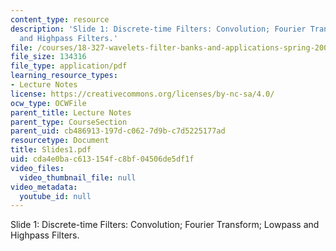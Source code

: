 ```yaml
---
content_type: resource
description: 'Slide 1: Discrete-time Filters: Convolution; Fourier Transform; Lowpass
  and Highpass Filters.'
file: /courses/18-327-wavelets-filter-banks-and-applications-spring-2003/cda4e0bac613154fc8bf04506de5df1f_Slides1.pdf
file_size: 134316
file_type: application/pdf
learning_resource_types:
- Lecture Notes
license: https://creativecommons.org/licenses/by-nc-sa/4.0/
ocw_type: OCWFile
parent_title: Lecture Notes
parent_type: CourseSection
parent_uid: cb486913-197d-c062-7d9b-c7d5225177ad
resourcetype: Document
title: Slides1.pdf
uid: cda4e0ba-c613-154f-c8bf-04506de5df1f
video_files:
  video_thumbnail_file: null
video_metadata:
  youtube_id: null
---
```

Slide 1: Discrete-time Filters: Convolution; Fourier Transform; Lowpass and Highpass Filters.